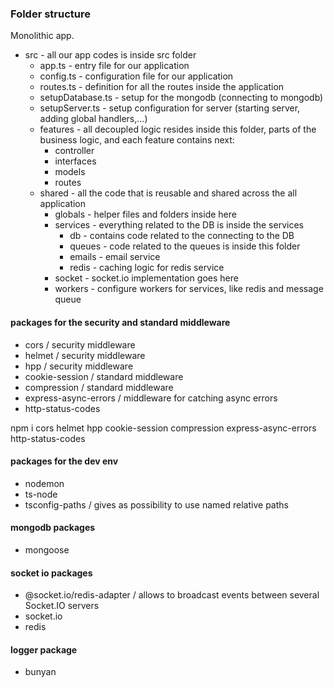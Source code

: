 ### Folder structure

Monolithic app.

- src - all our app codes is inside src folder
  - app.ts - entry file for our application
  - config.ts - configuration file for our application
  - routes.ts - definition for all the routes inside the application
  - setupDatabase.ts - setup for the mongodb (connecting to mongodb)
  - setupServer.ts - setup configuration for server (starting server, adding global handlers,...)
  - features - all decoupled logic resides inside this folder, parts of the business logic, and each feature contains next:
    - controller
    - interfaces
    - models
    - routes
  - shared - all the code that is reusable and shared across the all application
    - globals - helper files and folders inside here
    - services - everything related to the DB is inside the services
      - db - contains code related to the connecting to the DB
      - queues - code related to the queues is inside this folder
      - emails - email service
      - redis - caching logic for redis service
    - socket - socket.io implementation goes here
    - workers - configure workers for services, like redis and message queue

#### packages for the security and standard middleware

- cors / security middleware
- helmet / security middleware
- hpp / security middleware
- cookie-session / standard middleware
- compression / standard middleware
- express-async-errors / middleware for catching async errors
- http-status-codes

npm i cors helmet hpp cookie-session compression express-async-errors http-status-codes

#### packages for the dev env

- nodemon
- ts-node
- tsconfig-paths / gives as possibility to use named relative paths

#### mongodb packages

- mongoose

#### socket io packages

- @socket.io/redis-adapter / allows to broadcast events between several Socket.IO servers
- socket.io
- redis

#### logger package

- bunyan
